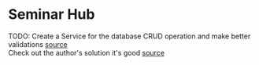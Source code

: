 # Seminar Hub
TODO: Create a Service for the database CRUD operation and make better validations [source](https://view.officeapps.live.com/op/view.aspx?src=https%3A%2F%2Fsoftuni%2Ebg%3A443%2Fdownloads%2Fsvn%2Fcsharp%2Dweb%2Ftrunk%2FJan%2D2024%2FASP%2ENET%2DFundamentals%2FFinal%2DExam%2FSeminarHub%5FProblem%2DDescription%2Edocx%3FaccessKey%3D56005600570064005500490076004B0044004A006600570068004E00610077006A0079006D006D003800590066003500640030004B00640053005000440059002F0075006100580072005700790071004F00670050006F00430071002B002B007600300053006600730053007800560031004300590031005900300033003000&wdEmbedFS=1)
<br>
Check out the author's solution it's good [source](https://judge.softuni.org/Contests/Practice/DownloadResource/52157)
